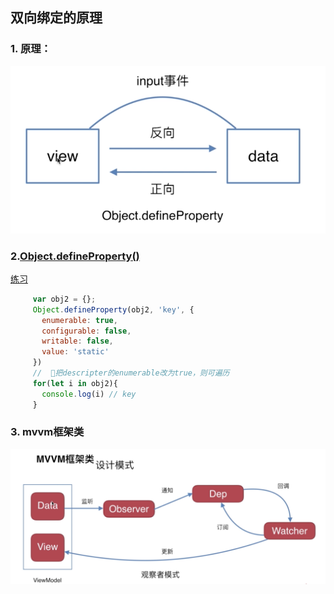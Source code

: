 ## 双向绑定的原理
### 1. 原理：

![](./01.png)

### 2.[Object.defineProperty()](https://developer.mozilla.org/zh-CN/docs/Web/JavaScript/Reference/Global_Objects/Object/defineProperty)

[练习](./index.html)

``` javascript
     var obj2 = {};
     Object.defineProperty(obj2, 'key', {
       enumerable: true,
       configurable: false,
       writable: false,
       value: 'static'
     })
     //  把descripter的enumerable改为true，则可遍历
     for(let i in obj2){
       console.log(i) // key
     }
```
### 3. mvvm框架类
![](./02.png)



